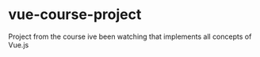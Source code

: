# vue-course-project
Project from the course ive been watching that implements all concepts of Vue.js
